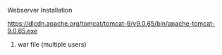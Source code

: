 Webserver
Installation

https://dlcdn.apache.org/tomcat/tomcat-9/v9.0.65/bin/apache-tomcat-9.0.65.exe


1. war file (multiple users)